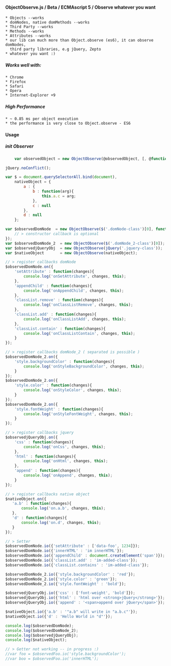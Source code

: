 #### ObjectObserve.js / Beta / ECMAscript 5 / Observe whatever you want
    * Objects --works
    * domNodes, native domMethods --works
    * Third Party --works
    * Methods --works
    * Attributes --works
    * our lib can much more than Object.observe (es6), it can observe domNodes,
      third party libraries, e.g jQuery, Zepto
    * whatever you want :)

##### Works well with:
    * Chrome
    * Firefox
    * Safari
    * Opera
    * Internet-Explorer +9

##### High Performance
    * ~ 0.85 ms per object execution
    * the performance is very close to Object.observe - ES6

#### Usage
##### init Observer
````js
    var observedObject = new ObjectObserve(@observedObject, [, @function globalcallback]);
````

````js
jQuery.noConflict();

var $ = document.querySelectorAll.bind(document),
    nativeObject = {
        a : {
            b : function(arg){
                this.a.c = arg;
            },
            c : null
        },
        d : null
    };

var $observedDomNode  = new ObjectObserve($('.domNode-class')[0], function(changes){
    // > constructor callback is optional
});
var $observedDomNode_2  = new ObjectObserve($('.domNode_2-class')[0]);
var $observedjQueryObj  = new ObjectObserve(jQuery('.jquery-class'));
var $nativeObject       = new ObjectObserve(nativeObject);

// > register callbacks domNode
$observedDomNode.on({
    'setAttribute' : function(changes){
        console.log('onSetAttribute', changes, this);
    },
    'appendChild' : function(changes){
        console.log('onAppendChild', changes, this);
    },
    'classList.remove' : function(changes){
        console.log('onClassListRemove', changes, this);
    },
    'classList.add' : function(changes){
        console.log('onClassListAdd', changes, this);
    },
    'classList.contain' : function(changes){
        console.log('onClassListContain', changes, this);
    }
});

// > register callbacks domNode_2 ( separated is possible )
$observedDomNode_2.on({
    'style.backgroundColor' : function(changes){
        console.log('onStyleBackgroundColor', changes, this);
    }
});
$observedDomNode_2.on({
    'style.color' : function(changes){
        console.log('onStyleColor', changes, this);
    }
});
$observedDomNode_2.on({
    'style.fontWeight' : function(changes){
        console.log('onStyleFontWeight', changes, this);
    }
});

// > register callbacks jquery
$observedjQueryObj.on({
    'css' : function(changes){
        console.log('onCss', changes, this);
    },
    'html' : function(changes){
        console.log('onHtml', changes, this);
    },
    'append' : function(changes){
        console.log('onAppend', changes, this);
    }
});

// > register callbacks native object
$nativeObject.on({
   'a.b' : function(changes){
       console.log('on.a.b', changes, this);
   },
   'd' : function(changes){
       console.log('on.d', changes, this);
   }
});

// > Setter
$observedDomNode.io({'setAttribute' : ['data-foo', 1234]});
$observedDomNode.io({'innerHTML' : 'im innerHTML'});
$observedDomNode.io({'appendChild' : document.createElement('span')});
$observedDomNode.io({'classList.add' : 'im-added-class'});
$observedDomNode.io({'classList.contains' : 'im-added-class'});

$observedDomNode_2.io({'style.backgroundColor' : 'red'});
$observedDomNode_2.io({'style.color' : 'green'});
$observedDomNode_2.io({'style.fontWeight' : 'bold'});

$observedjQueryObj.io({'css' : ['font-weight', 'bold']});
$observedjQueryObj.io({'html' : 'html over <strong>jQuery</strong>'});
$observedjQueryObj.io({'append' : '<span>append over jQuery</span>'});

$nativeObject.io({'a.b' : '"a.b" will write in "a.b.c"'});
$nativeObject.io({'d' : 'Hello World in "d"'});

console.log($observedDomNode);
console.log($observedDomNode_2);
console.log($observedjQueryObj);
console.log($nativeObject);

// > Getter not working -- in progress :)
//var foo = $observedFoo.io('style.backgroundColor');
//var boo = $observedFoo.io('innerHTML');


````

